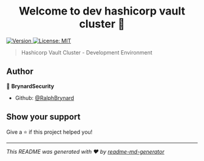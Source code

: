 <h1 align="center">Welcome to dev hashicorp vault cluster 👋</h1>
<p>
  <a href="https://www.npmjs.com/package/dev hashicorp vault cluster" target="_blank">
    <img alt="Version" src="https://img.shields.io/npm/v/dev hashicorp vault cluster.svg">
  </a>
  <a href="#" target="_blank">
    <img alt="License: MIT" src="https://img.shields.io/badge/License-MIT-yellow.svg" />
  </a>
</p>

> Hashicorp Vault Cluster - Development Environment

## Author

👤 **BrynardSecurity**

* Github: [@RalphBrynard](https://github.com/RalphBrynard)

## Show your support

Give a ⭐️ if this project helped you!

***
_This README was generated with ❤️ by [readme-md-generator](https://github.com/kefranabg/readme-md-generator)_